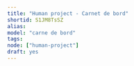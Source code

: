 ```yaml
---
title: "Human project - Carnet de bord"
shortid: S1JM8TsSZ
alias:
model: "carne de bord"
tags:
node: ["human-project"]
draft: yes
---
```

